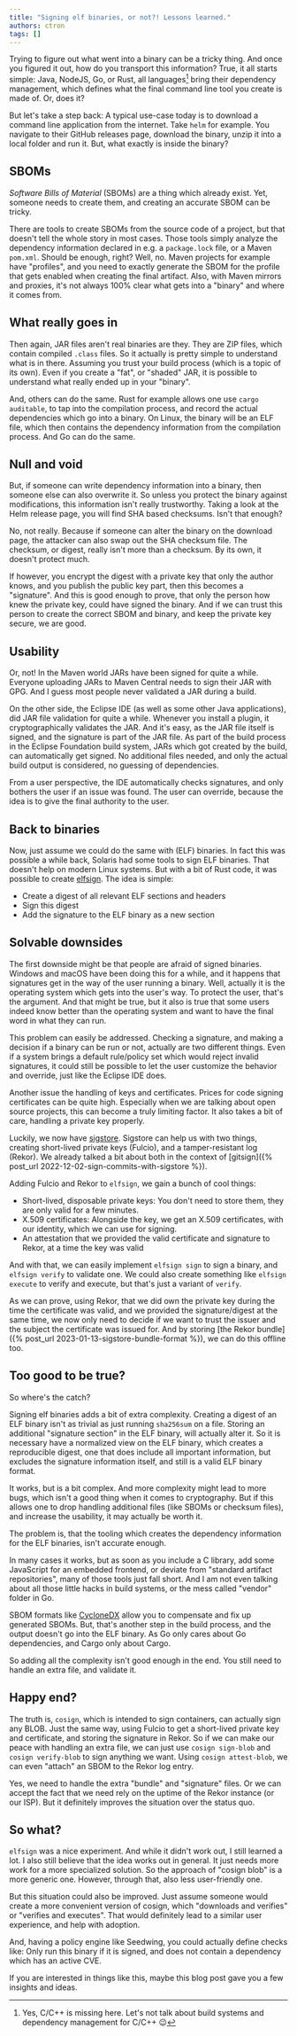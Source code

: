 ```yaml
---
title: "Signing elf binaries, or not?! Lessons learned."
authors: ctron
tags: []
---
```


Trying to figure out what went into a binary can be a tricky thing. And once you figured it out, how do you
transport this information? True, it all starts simple: Java, NodeJS, Go, or Rust, all languages[^1] bring their
dependency management, which defines what the final command line tool you create is made of. Or, does it?

<!--truncate-->

But let's take a step back: A typical use-case today is to download a command line application from the internet.
Take `helm` for example. You navigate to their GitHub releases page, download the binary, unzip it into a local
folder and run it. But, what exactly is inside the binary?

## SBOMs

_Software Bills of Material_ (SBOMs) are a thing which already exist. Yet, someone needs to create them,
and creating an accurate SBOM can be tricky.

There are tools to create SBOMs from the source code of a project, but that doesn't tell the whole story in
most cases. Those tools simply analyze the dependency information declared in e.g. a `package.lock` file, or a Maven `pom.xml`. Should be enough, right? Well, no. Maven projects for example have "profiles", and you
need to exactly generate the SBOM for the profile that gets enabled when creating the final artifact. Also,
with Maven mirrors and proxies, it's not always 100% clear what gets into a "binary" and where it comes from.

## What really goes in

Then again, JAR files aren't real binaries are they. They are ZIP files, which contain compiled `.class` files. So
it actually is pretty simple to understand what is in there. Assuming you trust your build process
(which is a topic of its own). Even if you create a "fat", or "shaded" JAR, it is possible to understand what
really ended up in your "binary".

And, others can do the same. Rust for example allows one use `cargo auditable`, to tap into the compilation process,
and record the actual dependencies which go into a binary. On Linux, the binary will be an ELF file, which then
contains the dependency information from the compilation process. And Go can do the same.

## Null and void

But, if someone can write dependency information into a binary, then someone else can also overwrite it. So
unless you protect the binary against modifications, this information isn't really trustworthy. Taking a look at
the Helm release page, you will find SHA based checksums. Isn't that enough?

No, not really. Because if someone can alter the binary on the download page, the attacker can also swap out the
SHA checksum file. The checksum, or digest, really isn't more than a checksum. By its own, it doesn't protect much.

If however, you encrypt the digest with a private key that only the author knows, and you publish the public key
part, then this becomes a "signature". And this is good enough to prove, that only the person how knew the private
key, could have signed the binary. And if we can trust this person to create the correct SBOM and binary, and keep
the private key secure, we are good.

## Usability

Or, not! In the Maven world JARs have been signed for quite a while. Everyone uploading JARs to Maven Central needs
to sign their JAR with GPG. And I guess most people never validated a JAR during a build.

On the other side, the Eclipse IDE (as well as some other Java applications), did JAR file validation for quite a
while. Whenever you install a plugin, it cryptographically validates the JAR. And it's easy, as the JAR file itself
is signed, and the signature is part of the JAR file. As part of the build process in the Eclipse Foundation
build system, JARs which got created by the build, can automatically get signed. No additional files needed,
and only the actual build output is considered, no guessing of dependencies.

From a user perspective, the IDE automatically checks signatures, and only bothers the user if an issue was found.
The user can override, because the idea is to give the final authority to the user.

## Back to binaries

Now, just assume we could do the same with (ELF) binaries. In fact this was possible a while back, Solaris had some
tools to sign ELF binaries. That doesn't help on modern Linux systems. But with a bit of Rust code, it was possible
to create [elfsign](https://github.com/ctron/elfsign). The idea is simple:

- Create a digest of all relevant ELF sections and headers
- Sign this digest
- Add the signature to the ELF binary as a new section

## Solvable downsides

The first downside might be that people are afraid of signed binaries. Windows and macOS have been doing this for a
while, and it happens that signatures get in the way of the user running a binary. Well, actually it is the operating
system which gets into the user's way. To protect the user, that's the argument. And that might be true, but it also
is true that some users indeed know better than the operating system and want to have the final word in what they
can run.

This problem can easily be addressed. Checking a signature, and making a decision if a binary can be run or not,
actually are two different things. Even if a system brings a default rule/policy set which would reject invalid
signatures, it could still be possible to let the user customize the behavior and override, just like the
Eclipse IDE does.

Another issue the handling of keys and certificates. Prices for code signing certificates can be quite high.
Especially when we are talking about open source projects, this can become a truly limiting factor. It also takes a
bit of care, handling a private key properly.

Luckily, we now have [sigstore](https://www.sigstore.dev/). Sigstore can help us with two things, creating
short-lived private keys (Fulcio), and a tamper-resistant log (Rekor). We already talked a bit about both in
the context of [gitsign](\{% post_url 2022-12-02-sign-commits-with-sigstore %\}).

Adding Fulcio and Rekor to `elfsign`, we gain a bunch of cool things:

- Short-lived, disposable private keys: You don't need to store them, they are only valid for a few minutes.
- X.509 certificates: Alongside the key, we get an X.509 certificates, with our identity, which we can use for signing.
- An attestation that we provided the valid certificate and signature to Rekor, at a time the key was valid

And with that, we can easily implement `elfsign sign` to sign a binary, and `elfsign verify` to validate one. We
could also create something like `elfsign execute` to verify and execute, but that's just a variant of `verify`.

As we can prove, using Rekor, that we did own the private key during the time the certificate was valid, and we
provided the signature/digest at the same time, we now only need to decide if we want to trust the issuer and the
subject the certificate was issued for. And by storing [the Rekor bundle](\{% post_url 2023-01-13-sigstore-bundle-format %\}), we can do this offline too.

## Too good to be true?

So where's the catch?

Signing elf binaries adds a bit of extra complexity. Creating a digest of an ELF binary isn't as trivial as
just running `sha256sum` on a file. Storing an additional "signature section" in the ELF binary, will actually
alter it. So it is necessary have a normalized view on the ELF binary, which creates a reproducible digest, one that
does include all important information, but excludes the signature information itself, and still is a valid ELF
binary format.

It works, but is a bit complex. And more complexity might lead to more bugs, which isn't a good thing when
it comes to cryptography. But if this allows one to drop handling additional files (like SBOMs or checksum files),
and increase the usability, it may actually be worth it.

The problem is, that the tooling which creates the dependency information for the ELF binaries, isn't
accurate enough.

In many cases it works, but as soon as you include a C library, add some JavaScript for an embedded frontend, or
deviate from "standard artifact repositories", many of those tools just fall short. And I am not even talking
about all those little hacks in build systems, or the mess called "vendor" folder in Go.

SBOM formats like [CycloneDX](https://cyclonedx.org/) allow you to compensate and fix up generated SBOMs.
But, that's another step in the build process, and the output doesn't go into the ELF binary. As Go only cares
about Go dependencies, and Cargo only about Cargo.

So adding all the complexity isn't good enough in the end. You still need to handle an extra file, and validate it.

## Happy end?

The truth is, `cosign`, which is intended to sign containers, can actually sign any BLOB. Just the same way,
using Fulcio to get a short-lived private key and certificate, and storing the signature in Rekor. So if we can make
our peace with handling an extra file, we can just use `cosign sign-blob` and `cosign verify-blob` to sign
anything we want. Using `cosign attest-blob`, we can even "attach" an SBOM to the Rekor log entry.

Yes, we need to handle the extra "bundle" and "signature" files. Or we can accept the fact that we need rely on the
uptime of the Rekor instance (or our ISP). But it definitely improves the situation over the status quo.

## So what?

`elfsign` was a nice experiment. And while it didn't work out, I still learned a lot. I also still believe that
the idea works out in general. It just needs more work for a more specialized solution. So the approach of
"cosign blob" is a more generic one. However, through that, also less user-friendly one.

But this situation could also be improved. Just assume someone would create a more convenient version of
cosign, which "downloads and verifies" or "verifies and executes". That would definitely lead to a similar
user experience, and help with adoption.

And, having a policy engine like Seedwing, you could actually define checks like: Only run this binary if it is signed, and does not contain a dependency which has an active CVE.

If you are interested in things like this, maybe this blog post gave you a few insights and ideas.

[^1]: Yes, C/C++ is missing here. Let's not talk about build systems and dependency management for C/C++ 😉
